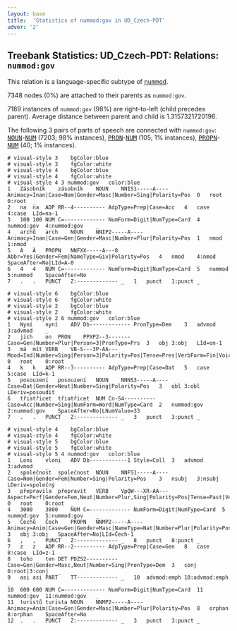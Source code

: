 ```yaml
---
layout: base
title:  'Statistics of nummod:gov in UD_Czech-PDT'
udver: '2'
---
```


## Treebank Statistics: UD_Czech-PDT: Relations: `nummod:gov`

This relation is a language-specific subtype of <tt><a href="cs_pdt-dep-nummod.html">nummod</a></tt>.

7348 nodes (0%) are attached to their parents as `nummod:gov`.

7189 instances of `nummod:gov` (98%) are right-to-left (child precedes parent).
Average distance between parent and child is 1.3157321720196.

The following 3 pairs of parts of speech are connected with `nummod:gov`: <tt><a href="cs_pdt-pos-NOUN.html">NOUN</a></tt>-<tt><a href="cs_pdt-pos-NUM.html">NUM</a></tt> (7203; 98% instances), <tt><a href="cs_pdt-pos-PRON.html">PRON</a></tt>-<tt><a href="cs_pdt-pos-NUM.html">NUM</a></tt> (105; 1% instances), <tt><a href="cs_pdt-pos-PROPN.html">PROPN</a></tt>-<tt><a href="cs_pdt-pos-NUM.html">NUM</a></tt> (40; 1% instances).


~~~ conllu
# visual-style 3	bgColor:blue
# visual-style 3	fgColor:white
# visual-style 4	bgColor:blue
# visual-style 4	fgColor:white
# visual-style 4 3 nummod:gov	color:blue
1	Zásobník	zásobník	NOUN	NNIS1-----A----	Animacy=Inan|Case=Nom|Gender=Masc|Number=Sing|Polarity=Pos	0	root	0:root	_
2	na	na	ADP	RR--4----------	AdpType=Prep|Case=Acc	4	case	4:case	LId=na-1
3	100	100	NUM	C=-------------	NumForm=Digit|NumType=Card	4	nummod:gov	4:nummod:gov	_
4	archů	arch	NOUN	NNIP2-----A----	Animacy=Inan|Case=Gen|Gender=Masc|Number=Plur|Polarity=Pos	1	nmod	1:nmod	_
5	A	A	PROPN	NNFXX-----A---8	Abbr=Yes|Gender=Fem|NameType=Giv|Polarity=Pos	4	nmod	4:nmod	SpaceAfter=No|LId=A-0
6	4	4	NUM	C=-------------	NumForm=Digit|NumType=Card	5	nummod	5:nummod	SpaceAfter=No
7	.	.	PUNCT	Z:-------------	_	1	punct	1:punct	_

~~~


~~~ conllu
# visual-style 6	bgColor:blue
# visual-style 6	fgColor:white
# visual-style 2	bgColor:blue
# visual-style 2	fgColor:white
# visual-style 2 6 nummod:gov	color:blue
1	Nyní	nyní	ADV	Db-------------	PronType=Dem	3	advmod	3:advmod	_
2	jich	on	PRON	PPXP2--3-------	Case=Gen|Number=Plur|Person=3|PronType=Prs	3	obj	3:obj	LId=on-1
3	má	mít	VERB	VB-S---3P-AA---	Mood=Ind|Number=Sing|Person=3|Polarity=Pos|Tense=Pres|VerbForm=Fin|Voice=Act	0	root	0:root	_
4	k	k	ADP	RR--3----------	AdpType=Prep|Case=Dat	5	case	5:case	LId=k-1
5	posouzení	posouzení	NOUN	NNNS3-----A----	Case=Dat|Gender=Neut|Number=Sing|Polarity=Pos	3	obl	3:obl	LDeriv=posoudit
6	třiatřicet	třiatřicet	NUM	Cn-S4----------	Case=Acc|Number=Sing|NumForm=Word|NumType=Card	2	nummod:gov	2:nummod:gov	SpaceAfter=No|LNumValue=33
7	.	.	PUNCT	Z:-------------	_	3	punct	3:punct	_

~~~


~~~ conllu
# visual-style 4	bgColor:blue
# visual-style 4	fgColor:white
# visual-style 5	bgColor:blue
# visual-style 5	fgColor:white
# visual-style 5 4 nummod:gov	color:blue
1	Loni	vloni	ADV	Db------------1	Style=Coll	3	advmod	3:advmod	_
2	společnost	společnost	NOUN	NNFS1-----A----	Case=Nom|Gender=Fem|Number=Sing|Polarity=Pos	3	nsubj	3:nsubj	LDeriv=společný
3	přepravila	přepravit	VERB	VpQW---XR-AA---	Aspect=Perf|Gender=Fem,Neut|Number=Plur,Sing|Polarity=Pos|Tense=Past|VerbForm=Part|Voice=Act	0	root	0:root	_
4	3000	3000	NUM	C=-------------	NumForm=Digit|NumType=Card	5	nummod:gov	5:nummod:gov	_
5	Čechů	Čech	PROPN	NNMP2-----A----	Animacy=Anim|Case=Gen|Gender=Masc|NameType=Nat|Number=Plur|Polarity=Pos	3	obj	3:obj	SpaceAfter=No|LId=Čech-1
6	,	,	PUNCT	Z:-------------	_	8	punct	8:punct	_
7	z	z	ADP	RR--2----------	AdpType=Prep|Case=Gen	8	case	8:case	LId=z-1
8	toho	ten	DET	PDZS2----------	Case=Gen|Gender=Masc,Neut|Number=Sing|PronType=Dem	3	conj	0:root|3:conj	_
9	asi	asi	PART	TT-------------	_	10	advmod:emph	10:advmod:emph	_
10	600	600	NUM	C=-------------	NumForm=Digit|NumType=Card	11	nummod:gov	11:nummod:gov	_
11	turistů	turista	NOUN	NNMP2-----A----	Animacy=Anim|Case=Gen|Gender=Masc|Number=Plur|Polarity=Pos	8	orphan	8:orphan	SpaceAfter=No
12	.	.	PUNCT	Z:-------------	_	3	punct	3:punct	_

~~~


